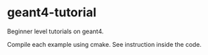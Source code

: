 # geant4-tutorial
Beginner level tutorials on geant4. 

Compile each example using cmake. See instruction inside the code.
